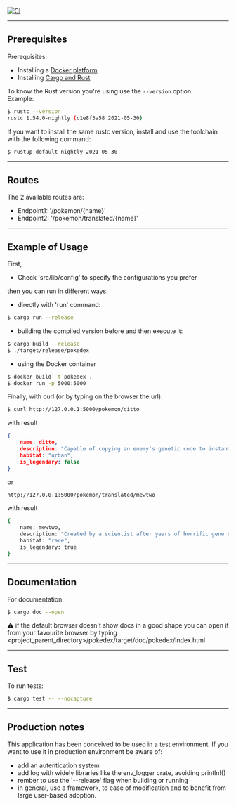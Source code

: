 
[![CI](https://github.com/Alez87/pokedex/actions/workflows/ci.yml/badge.svg)](https://github.com/Alez87/pokedex/actions/workflows/ci.yml)

-------------------------------

## Prerequisites

Prerequisites:
 - Installing a [Docker platform](https://docs.docker.com/get-docker)
 - Installing [Cargo and Rust](https://doc.rust-lang.org/cargo/getting-started/installation.html)

To know the Rust version you're using use the `--version` option.  
Example:
```bash
$ rustc --version
rustc 1.54.0-nightly (c1e8f3a58 2021-05-30)
```
If you want to install the same rustc version, install and use the toolchain with the following command:

```bash
$ rustup default nightly-2021-05-30
```
-------------------------------

## Routes

The 2 available routes are:

- Endpoint1: '/pokemon/{name}'
- Endpoint2: '/pokemon/translated/{name}'

-------------------------------

## Example of Usage

First, 

 - Check 'src/lib/config' to specify the configurations you prefer

then you can run in different ways:

- directly with 'run' command:
```bash
$ cargo run --release
```

- building the compiled version before and then execute it:
```bash
$ cargo build --release
$ ./target/release/pokedex
```

- using the Docker container
```bash
$ docker build -t pokedex .
$ docker run -p 5000:5000
```

Finally, with curl (or by typing on the browser the url):
```bash
$ curl http://127.0.0.1:5000/pokemon/ditto
```
with result
```json
{
    name: ditto,
    description: "Capable of copying an enemy's genetic code to instantly transform itself into a duplicate of the enemy.",
    habitat: "urban",
    is_legendary: false
}
```

or
```bash
http://127.0.0.1:5000/pokemon/translated/mewtwo
```
with result
```bash
{
    name: mewtwo,
    description: "Created by a scientist after years of horrific gene splicing and dna engineering experiments, it was.",
    habitat: "rare",
    is_legendary: true
}
```

-------------------------------

## Documentation

For documentation:

```bash
$ cargo doc --open
```

:warning: if the default browser doesn't show docs in a good shape you can open it from your favourite browser by typing <project_parent_directory>/pokedex/target/doc/pokedex/index.html

-------------------------------

## Test

To run tests:
```bash
$ cargo test -- --nocapture
```

-------------------------------

## Production notes

This application has been conceived to be used in a test environment.
If you want to use it in production environment be aware of:
- add an autentication system
- add log with widely libraries like the env_logger crate, avoiding println!()
- rember to use the '--release' flag when building or running
- in general, use a framework, to ease of modification and to benefit from large user-based adoption.
